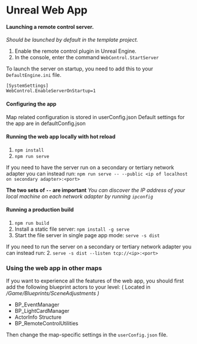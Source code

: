 # Unreal Web App

#### Launching a remote control server. 
_Should be launched by default in the template project._
1. Enable the remote control plugin in Unreal Engine.
2. In the console, enter the command `WebControl.StartServer`


To launch the server on startup, you need to add this to your `DefaultEngine.ini` file.
```
[SystemSettings]
WebControl.EnableServerOnStartup=1
```

#### Configuring the app
Map related configuration is stored in userConfig.json
Default settings for the app are in defaultConfig.json

#### Running the web app locally with hot reload
1. `npm install`
2. `npm run serve`

If you need to have the server run on a secondary or tertiary network adapter you can instead run:
`npm run serve -- --public <ip of localhost on secondary adapter>:<port>`

**The two sets of `--` are important**
_You can discover the IP address of your local machine on each network adapter by running `ipconfig`_

#### Running a production build
1. `npm run build`
2. Install a static file server: `npm install -g serve`
3. Start the file server in single page app mode: `serve -s dist` 

If you need to run the server on a secondary or tertiary network adapter you can instead run:
2. `serve -s dist --listen tcp://<ip>:<port>`

### Using the web app in other maps
If you want to experience all the features of the web app, you should first add the following blueprint actors to your level: ( Located in _/Game/Blueprints/SceneAdjustments )_
- BP_EventManager
- BP_LightCardManager
- ActorInfo Structure
- BP_RemoteControlUtilities

Then change the map-specific settings in the `userConfig.json` file.


